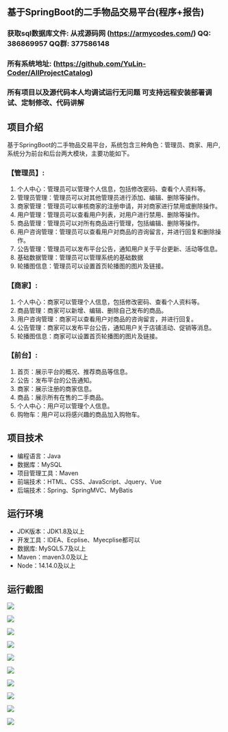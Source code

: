 ## 基于SpringBoot的二手物品交易平台(程序+报告)

###  获取sql数据库文件: 从戎源码网 (https://armycodes.com/) QQ: 386869957 QQ群: 377586148
###  所有系统地址: (https://github.com/YuLin-Coder/AllProjectCatalog) 
###  所有项目以及源代码本人均调试运行无问题 可支持远程安装部署调试、定制修改、代码讲解

## 项目介绍
基于SpringBoot的二手物品交易平台，系统包含三种角色：管理员、商家、用户,系统分为前台和后台两大模块，主要功能如下。

### 【管理员】:
1. 个人中心：管理员可以管理个人信息，包括修改密码、查看个人资料等。
2. 管理员管理：管理员可以对其他管理员进行添加、编辑、删除等操作。
3. 商家管理：管理员可以审核商家的注册申请，并对商家进行禁用或删除操作。
4. 用户管理：管理员可以查看用户列表，对用户进行禁用、删除等操作。
5. 商品管理：管理员可以对所有商品进行管理，包括编辑、删除等操作。
6. 用户咨询管理：管理员可以查看用户对商品的咨询留言，并进行回复和删除操作。
7. 公告管理：管理员可以发布平台公告，通知用户关于平台更新、活动等信息。
8. 基础数据管理：管理员可以管理系统的基础数据
9. 轮播图信息：管理员可以设置首页轮播图的图片及链接。

### 【商家】:
1. 个人中心：商家可以管理个人信息，包括修改密码、查看个人资料等。
2. 商品管理：商家可以新增、编辑、删除自己发布的商品。
3. 用户咨询管理：商家可以查看用户对商品的咨询留言，并进行回复。
4. 公告管理：商家可以发布平台公告，通知用户关于店铺活动、促销等消息。
5. 轮播图信息：商家可以设置首页轮播图的图片及链接。

### 【前台】:
1. 首页：展示平台的概况、推荐商品等信息。
2. 公告：发布平台的公告通知。
3. 商家：展示注册的商家信息。
4. 商品：展示所有在售的二手商品。
5. 个人中心：用户可以管理个人信息。
6. 购物车：用户可以将感兴趣的商品加入购物车。

## 项目技术
- 编程语言：Java
- 数据库：MySQL
- 项目管理工具：Maven
- 前端技术：HTML、CSS、JavaScript、Jquery、Vue
- 后端技术：Spring、SpringMVC、MyBatis

## 运行环境
- JDK版本：JDK1.8及以上
- 开发工具：IDEA、Ecplise、Myecplise都可以
- 数据库: MySQL5.7及以上
- Maven：maven3.0及以上
- Node：14.14.0及以上

## 运行截图
![](screenshot/1.png)

![](screenshot/2.png)

![](screenshot/3.png)

![](screenshot/4.png)

![](screenshot/5.png)

![](screenshot/6.png)

![](screenshot/7.png)

![](screenshot/8.png)

![](screenshot/9.png)

![](screenshot/10.png)